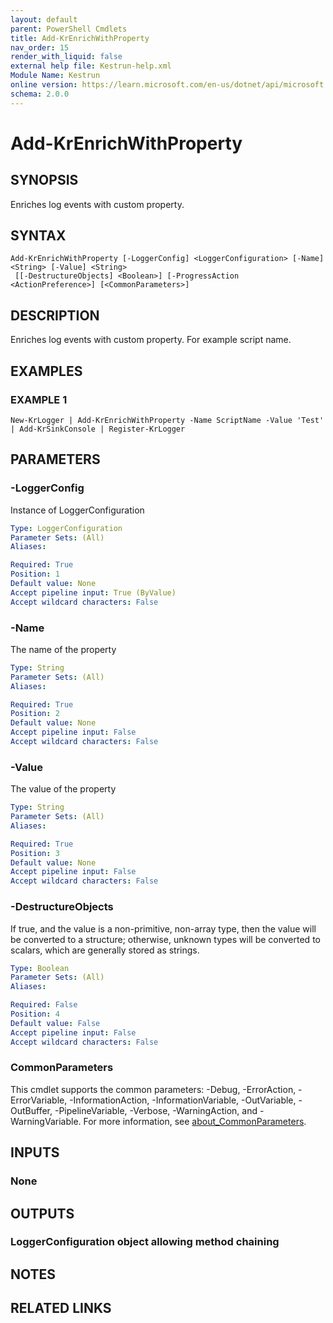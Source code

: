 ```yaml
---
layout: default
parent: PowerShell Cmdlets
title: Add-KrEnrichWithProperty
nav_order: 15
render_with_liquid: false
external help file: Kestrun-help.xml
Module Name: Kestrun
online version: https://learn.microsoft.com/en-us/dotnet/api/microsoft.aspnetcore.builder.defaultfilesoptions?view=aspnetcore-8.0
schema: 2.0.0
---
```


# Add-KrEnrichWithProperty

## SYNOPSIS
Enriches log events with custom property.

## SYNTAX

```
Add-KrEnrichWithProperty [-LoggerConfig] <LoggerConfiguration> [-Name] <String> [-Value] <String>
 [[-DestructureObjects] <Boolean>] [-ProgressAction <ActionPreference>] [<CommonParameters>]
```

## DESCRIPTION
Enriches log events with custom property.
For example script name.

## EXAMPLES

### EXAMPLE 1
```
New-KrLogger | Add-KrEnrichWithProperty -Name ScriptName -Value 'Test' | Add-KrSinkConsole | Register-KrLogger
```

## PARAMETERS

### -LoggerConfig
Instance of LoggerConfiguration

```yaml
Type: LoggerConfiguration
Parameter Sets: (All)
Aliases:

Required: True
Position: 1
Default value: None
Accept pipeline input: True (ByValue)
Accept wildcard characters: False
```

### -Name
The name of the property

```yaml
Type: String
Parameter Sets: (All)
Aliases:

Required: True
Position: 2
Default value: None
Accept pipeline input: False
Accept wildcard characters: False
```

### -Value
The value of the property

```yaml
Type: String
Parameter Sets: (All)
Aliases:

Required: True
Position: 3
Default value: None
Accept pipeline input: False
Accept wildcard characters: False
```

### -DestructureObjects
If true, and the value is a non-primitive, non-array type, then the value will be converted to a structure; otherwise, unknown types will be converted to scalars, which are generally stored as strings.

```yaml
Type: Boolean
Parameter Sets: (All)
Aliases:

Required: False
Position: 4
Default value: False
Accept pipeline input: False
Accept wildcard characters: False
```



### CommonParameters
This cmdlet supports the common parameters: -Debug, -ErrorAction, -ErrorVariable, -InformationAction, -InformationVariable, -OutVariable, -OutBuffer, -PipelineVariable, -Verbose, -WarningAction, and -WarningVariable. For more information, see [about_CommonParameters](http://go.microsoft.com/fwlink/?LinkID=113216).

## INPUTS

### None
## OUTPUTS

### LoggerConfiguration object allowing method chaining
## NOTES

## RELATED LINKS
